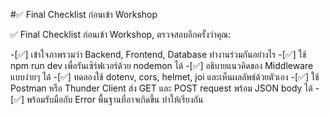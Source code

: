#✅ Final Checklist ก่อนเข้า Workshop

✅ Final Checklist ก่อนเข้า Workshop, ตรวจสอบอีกครั้งว่าคุณ:

-[✅] เข้าใจภาพรวมว่า Backend, Frontend, Database ทำงานร่วมกันอย่างไร
-[✅] ใช้ npm run dev เพื่อรันเซิร์ฟเวอร์ด้วย nodemon ได้
-[✅] อธิบายแนวคิดของ Middleware แบบง่ายๆ ได้ 
-[✅] ทดลองใช้ dotenv, cors, helmet, joi และเห็นผลลัพธ์ด้วยตัวเอง
-[✅] ใช้ Postman หรือ Thunder Client ส่ง GET และ POST request พร้อม JSON body ได้
-[✅] พร้อมรับมือกับ Error พื้นฐานที่อาจเกิดขึ้น ทำให้เรียงกัน
